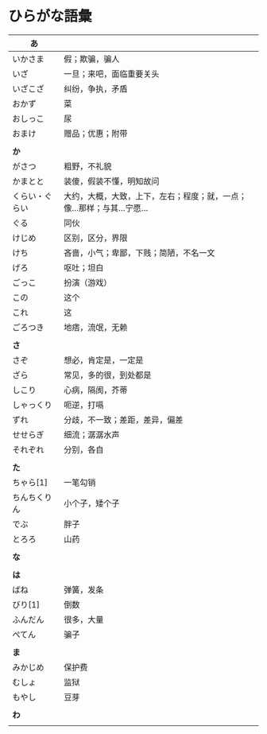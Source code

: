 # ひらがな語彙

| あ             |                                                                   |
| -------------- | :---------------------------------------------------------------- |
| いかさま       | 假；欺骗，骗人                                                    |
| いざ           | 一旦；来吧，面临重要关头                                          |
| いざこざ       | 纠纷，争执，矛盾                                                  |
| おかず         | 菜                                                                |
| おしっこ       | 尿                                                                |
| おまけ         | 赠品；优惠；附带                                                  |
|                |                                                                   |
| **か**         |                                                                   |
| がさつ         | 粗野，不礼貌                                                      |
| かまとと       | 装傻，假装不懂，明知故问                                          |
| くらい・ぐらい | 大约，大概，大致，上下，左右；程度；就，一点；像…那样；与其…宁愿… |
| ぐる           | 同伙                                                              |
| けじめ         | 区别，区分，界限                                                  |
| けち           | 吝啬，小气；卑鄙，下贱；简陋，不名一文                            |
| げろ           | 呕吐；坦白                                                        |
| ごっこ         | 扮演（游戏）                                                      |
| この           | 这个                                                              |
| これ           | 这                                                                |
| ごろつき       | 地痞，流氓，无赖                                                  |
|                |                                                                   |
| **さ**         |                                                                   |
| さぞ           | 想必，肯定是，一定是                                              |
| ざら           | 常见，多的很，到处都是                                            |
| しこり         | 心病，隔阂，芥蒂                                                  |
| しゃっくり     | 呃逆，打嗝                                                        |
| ずれ           | 分歧，不一致；差距，差异，偏差                                    |
| せせらぎ       | 细流；潺潺水声                                                    |
| それぞれ       | 分别，各自                                                        |
|                |                                                                   |
| **た**         |                                                                   |
| ちゃら[1]      | 一笔勾销                                                          |
| ちんちくりん   | 小个子，矮个子                                                    |
| でぶ           | 胖子                                                              |
| とろろ         | 山药                                                              |
|                |                                                                   |
| **な**         |                                                                   |
|                |                                                                   |
| **は**         |                                                                   |
| ばね           | 弹簧，发条                                                        |
| びり[1]        | 倒数                                                              |
| ふんだん       | 很多，大量                                                        |
| ぺてん         | 骗子                                                              |
|                |                                                                   |
| **ま**         |                                                                   |
| みかじめ       | 保护费                                                            |
| むしょ         | 监狱                                                              |
| もやし         | 豆芽                                                              |
|                |                                                                   |
| **わ**         |                                                                   |
|                |                                                                   |
